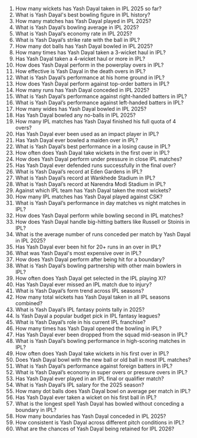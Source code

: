 1. How many wickets has Yash Dayal taken in IPL 2025 so far?  
2. What is Yash Dayal's best bowling figure in IPL history?  
3. How many matches has Yash Dayal played in IPL 2025?  
4. What is Yash Dayal’s bowling average in IPL 2025?  
5. What is Yash Dayal’s economy rate in IPL 2025?  
6. What is Yash Dayal’s strike rate with the ball in IPL?  
7. How many dot balls has Yash Dayal bowled in IPL 2025?  
8. How many times has Yash Dayal taken a 3-wicket haul in IPL?  
9. Has Yash Dayal taken a 4-wicket haul or more in IPL?  
10. How does Yash Dayal perform in the powerplay overs in IPL?  
11. How effective is Yash Dayal in the death overs in IPL?  
12. What is Yash Dayal’s performance at his home ground in IPL?  
13. How does Yash Dayal perform against top-order batters in IPL?  
14. How many runs has Yash Dayal conceded in IPL 2025?  
15. What is Yash Dayal’s performance against right-handed batters in IPL?  
16. What is Yash Dayal’s performance against left-handed batters in IPL?  
17. How many wides has Yash Dayal bowled in IPL 2025?  
18. Has Yash Dayal bowled any no-balls in IPL 2025?  
19. How many IPL matches has Yash Dayal finished his full quota of 4 overs?  
20. Has Yash Dayal ever been used as an impact player in IPL?  
21. Has Yash Dayal ever bowled a maiden over in IPL?  
22. What is Yash Dayal’s best performance in a losing cause in IPL?  
23. How often does Yash Dayal take wickets in the first over in IPL?  
24. How does Yash Dayal perform under pressure in close IPL matches?  
25. Has Yash Dayal ever defended runs successfully in the final over?  
26. What is Yash Dayal’s record at Eden Gardens in IPL?  
27. What is Yash Dayal’s record at Wankhede Stadium in IPL?  
28. What is Yash Dayal’s record at Narendra Modi Stadium in IPL?  
29. Against which IPL team has Yash Dayal taken the most wickets?  
30. How many IPL matches has Yash Dayal played against CSK?  
31. What is Yash Dayal’s performance in day matches vs night matches in IPL?  
32. How does Yash Dayal perform while bowling second in IPL matches?  
33. How does Yash Dayal handle big-hitting batters like Russell or Stoinis in IPL?  
34. What is the average number of runs conceded per match by Yash Dayal in IPL 2025?  
35. Has Yash Dayal ever been hit for 20+ runs in an over in IPL?  
36. What was Yash Dayal's most expensive over in IPL?  
37. How does Yash Dayal perform after being hit for a boundary?  
38. What is Yash Dayal’s bowling partnership with other main bowlers in IPL?  
39. How often does Yash Dayal get selected in the IPL playing XI?  
40. Has Yash Dayal ever missed an IPL match due to injury?  
41. What is Yash Dayal’s form trend across IPL seasons?  
42. How many total wickets has Yash Dayal taken in all IPL seasons combined?  
43. What is Yash Dayal’s IPL fantasy points tally in 2025?  
44. Is Yash Dayal a popular budget pick in IPL fantasy leagues?  
45. What is Yash Dayal’s role in his current IPL franchise?  
46. How many times has Yash Dayal opened the bowling in IPL?  
47. Has Yash Dayal ever been dropped from the squad mid-season in IPL?  
48. What is Yash Dayal’s bowling performance in high-scoring matches in IPL?  
49. How often does Yash Dayal take wickets in his first over in IPL?  
50. Does Yash Dayal bowl with the new ball or old ball in most IPL matches?  
51. What is Yash Dayal’s performance against foreign batters in IPL?  
52. What is Yash Dayal’s economy in super overs or pressure overs in IPL?  
53. Has Yash Dayal ever played in an IPL final or qualifier match?  
54. What is Yash Dayal’s IPL salary for the 2025 season?  
55. How many dot balls does Yash Dayal bowl on average per match in IPL?  
56. Has Yash Dayal ever taken a wicket on his first ball in IPL?  
57. What is the longest spell Yash Dayal has bowled without conceding a boundary in IPL?  
58. How many boundaries has Yash Dayal conceded in IPL 2025?  
59. How consistent is Yash Dayal across different pitch conditions in IPL?  
60. What are the chances of Yash Dayal being retained for IPL 2026?